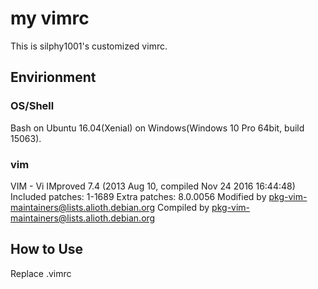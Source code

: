 my vimrc
============================
This is silphy1001's customized vimrc.

Envirionment
------
### OS/Shell ###
Bash on Ubuntu 16.04(Xenial) on Windows(Windows 10 Pro 64bit, build 15063).
### vim ###
VIM - Vi IMproved 7.4 (2013 Aug 10, compiled Nov 24 2016 16:44:48)
Included patches: 1-1689
Extra patches: 8.0.0056
Modified by pkg-vim-maintainers@lists.alioth.debian.org
Compiled by pkg-vim-maintainers@lists.alioth.debian.org

How to Use
------
Replace .vimrc

